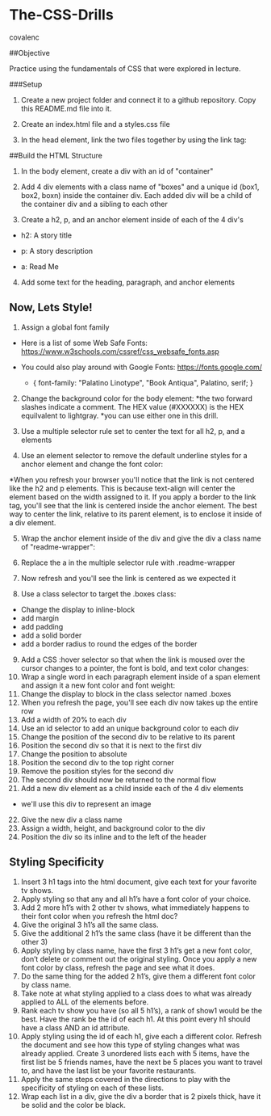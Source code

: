 # The-CSS-Drills

covalenc 

##Objective

Practice using the fundamentals of CSS that were explored in lecture.

###Setup

1. Create a new project folder and connect it to a github repository. Copy this README.md file into it.

2. Create an index.html file and a styles.css file

3. In the head element, link the two files together by using the link tag:

##Build the HTML Structure

1. In the body element, create a div with an id of "container"

2. Add 4 div elements with a class name of "boxes" and a unique id (box1, box2, boxn) inside the container div. Each added div will be a child of the container div and a sibling to each other

3. Create a h2, p, and an anchor element inside of each of the 4 div's

* h2: A story title

* p: A story description

* a: Read Me

4. Add some text for the heading, paragraph, and anchor elements

## Now, Lets Style!

1. Assign a global font family

* Here is a list of some Web Safe Fonts: https://www.w3schools.com/cssref/css_websafe_fonts.asp

* You could also play around with Google Fonts: https://fonts.google.com/

  * { font-family: "Palatino Linotype", "Book Antiqua", Palatino, serif; }
2. Change the background color for the body element: *the two forward slashes indicate a comment. The HEX value (#XXXXXX) is the HEX equilvalent to lightgray. *you can use either one in this drill.

3. Use a multiple selector rule set to center the text for all h2, p, and a elements

4. Use an element selector to remove the default underline styles for a anchor element and change the font color:

*When you refresh your browser you'll notice that the link is not centered like the h2 and p elements. This is because text-align will center the element based on the width assigned to it. If you apply a border to the link tag, you'll see that the link is centered inside the anchor element. The best way to center the link, relative to its parent element, is to enclose it inside of a div element.

5. Wrap the anchor element inside of the div and give the div a class name of "readme-wrapper":

6. Replace the a in the multiple selector rule with .readme-wrapper

7. Now refresh and you'll see the link is centered as we expected it

8. Use a class selector to target the .boxes class:

* Change the display to inline-block
* add margin
* add padding
* add a solid border
* add a border radius to round the edges of the border

9. Add a CSS :hover selector so that when the link is moused over the cursor changes to a pointer, the font is bold, and text color changes:
10. Wrap a single word in each paragraph element inside of a span element and assign it a new font color and font weight:
11. Change the display to block in the class selector named .boxes
12. When you refresh the page, you'll see each div now takes up the entire row
13. Add a width of 20% to each div
14. Use an id selector to add an unique background color to each div
15. Change the position of the second div to be relative to its parent
16. Position the second div so that it is next to the first div
17. Change the position to absolute
18. Position the second div to the top right corner
19. Remove the position styles for the second div
20. The second div should now be returned to the normal flow
21. Add a new div element as a child inside each of the 4 div elements
* we'll use this div to represent an image
22. Give the new div a class name
23. Assign a width, height, and background color to the div
24. Position the div so its inline and to the left of the header

## Styling Specificity 

1. Insert 3 h1 tags into the html document, give each text for your favorite tv shows.
2. Apply styling so that any and all h1’s have a font color of your choice.
3. Add 2 more h1’s with 2 other tv shows, what immediately happens to their font color when you refresh the html doc?
4. Give the original 3 h1’s all the same class.
5. Give the additional 2 h1’s the same class (have it be different than the other 3)
6. Apply styling by class name, have the first 3 h1’s get a new font color, don’t delete or comment out the original styling. Once you apply a new font color by class, refresh the page and see what it does.
7. Do the same thing for the added 2 h1’s, give them a different font color by class name.
8. Take note at what styling applied to a class does to what was already applied to ALL of the elements before.
9. Rank each tv show you have (so all 5 h1’s), a rank of show1 would be the best. Have the rank be the id of each h1. At this point every h1 should have a class AND an id attribute.
10. Apply styling using the id of each h1, give each a different color. Refresh the document and see how this type of styling changes what was already applied. Create 3 unordered lists each with 5 items, have the first list be 5 friends names, have the next be 5 places you want to travel to, and have the last list be your favorite restaurants.
11. Apply the same steps covered in the directions to play with the specificity of styling on each of these lists.
12. Wrap each list in a div, give the div a border that is 2 pixels thick, have it be solid and the color be black.







